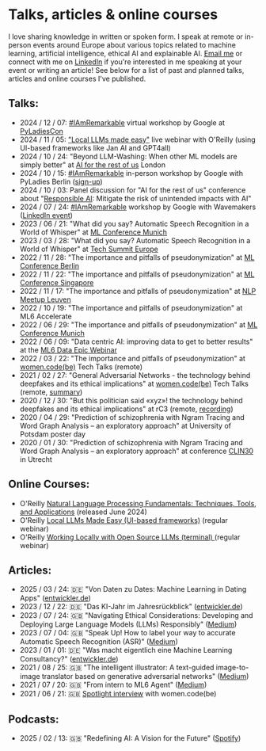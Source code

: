 # Talks, articles & online courses
I love sharing knowledge in written or spoken form. I speak at remote or in-person events around Europe about various topics related to machine learning, artificial intelligence, ethical AI and explainable AI.
[Email me](beckerlisa93@gmail.com) or connect with me on [LinkedIn](https://www.linkedin.com/in/becker-lisa) if you're interested in me speaking at your event or writing an article! See below for a list of past and planned talks, articles and online courses I've published.

## Talks:
- 2024 / 12 / 07: [#IAmRemarkable](https://www.rmrkblty.org/iamremarkable) virtual workshop by Google at [PyLadiesCon](https://pretalx.com/pyladiescon-2024/talk/JAGYZJ/)
- 2024 / 11 / 05: ["Local LLMs made easy"](https://learning.oreilly.com/live-events/local-llms-made-easy/0642572007549/) live webinar with O'Reilly (using UI-based frameworks like Jan AI and GPT4all)
- 2024 / 10 / 24: "Beyond LLM-Washing: When other ML models are simply better" at [AI for the rest of us](https://aifortherestofus.live/speaker-lisa-becker) London
- 2024 / 10 / 15: [#IAmRemarkable](https://www.rmrkblty.org/iamremarkable) in-person workshop by Google with PyLadies Berlin ([sign-up](https://www.meetup.com/de-DE/pyladies-berlin/events/303489523/))
- 2024 / 10 / 03: Panel discussion for "AI for the rest of us" conference about "[Responsible AI](https://www.linkedin.com/events/responsibleai-mitigatetheriskof7242939941754744832/): Mitigate the risk of unintended impacts with AI"
- 2024 / 07 / 24: [#IAmRemarkable](https://www.rmrkblty.org/iamremarkable) workshop by Google with Wavemakers ([LinkedIn event](https://www.linkedin.com/events/empowermentandself-advocacy-iam7214922182609575937/comments/))
- 2023 / 06 / 21: "What did you say? Automatic Speech Recognition in a World of Whisper" at [ML Conference Munich](https://mlconference.ai/munich/)
- 2023 / 03 / 28: "What did you say? Automatic Speech Recognition in a World of Whisper" at [Tech Summit Europe](https://ts.zohobackstage.eu/TechSummitEurope#/?lang=en)
- 2022 / 11 / 28: "The importance and pitfalls of pseudonymization" at [ML Conference Berlin](https://mlconference.ai/berlin/)
- 2022 / 11 / 22: "The importance and pitfalls of pseudonymization" at [ML Conference Singapore](https://mlconference.ai/singapore/)
- 2022 / 11 / 17: "The importance and pitfalls of pseudonymization" at [NLP Meetup Leuven](https://www.meetup.com/belgium-nlp-meetup/)
- 2022 / 10 / 19: "The importance and pitfalls of pseudonymization" at ML6 Accelerate
- 2022 / 06 / 29: "The importance and pitfalls of pseudonymization" at [ML Conference Munich](https://mlconference.ai/munich/)
- 2022 / 06 / 09: "Data centric AI: improving data to get to better results" at the [ML6 Data Epic Webinar](https://www.ml6.eu/event/data-centric-ai-improving-data-to-get-to-better-results)
- 2022 / 03 / 22: "The importance and pitfalls of pseudonymization" at [women.code(be)](www.womendotcode.be) Tech Talks (remote)
- 2021 / 02 / 27: "General Adversarial Networks - the technology behind deepfakes and its ethical implications" at [women.code(be)](www.womendotcode.be) Tech Talks (remote, [summary](https://womendotcode.be/blog/recap-of-our-tech-talks-feb-2021-online-edition/))
- 2020 / 12 / 30: "But this politician said «xyz»! the technology behind deepfakes and its ethical implications" at rC3 (remote, [recording](https://media.ccc.de/v/rc3-channels-2020-108--but-this-politician-said-xyz-))
- 2020 / 04 / 29: "Prediction of schizophrenia with Ngram Tracing and Word Graph Analysis – an exploratory approach" at University of Potsdam poster day
- 2020 / 01 / 30: "Prediction of schizophrenia with Ngram Tracing and Word Graph Analysis – an exploratory approach" at conference [CLIN30](https://clin30.sites.uu.nl/) in Utrecht

## Online Courses:
- O'Reilly [Natural Language Processing Fundamentals: Techniques, Tools, and Applications](https://www.oreilly.com/videos/natural-language-processing/0790145481825/) (released June 2024)
- O'Reilly [Local LLMs Made Easy (UI-based frameworks)](https://www.oreilly.com/live-events/local-llms-made-easy/0642572007549/) (regular webinar)
- O'Reilly [Working Locally with Open Source LLMs (terminal)
](https://www.oreilly.com/live-events/working-locally-with-open-source-llms/0642572007554/) (regular webinar)

## Articles:
- 2025 / 03 / 24: 🇩🇪 "Von Daten zu Dates: Machine Learning in Dating Apps" ([entwickler.de](https://entwickler.de/machine-learning/von-daten-zu-dates-machine-learning-in-dating-apps))
- 2023 / 12 / 22: 🇩🇪 "Das KI-Jahr im Jahresrückblick" ([entwickler.de](https://entwickler.de/machine-learning/jahresruckblick-ki-2023-001))
- 2023 / 07 / 24: 🇬🇧 "Navigating Ethical Considerations: Developing and Deploying Large Language Models (LLMs) Responsibly" ([Medium](https://medium.com/p/d44f3fcde626))
- 2023 / 07 / 04: 🇬🇧 "Speak Up! How to label your way to accurate Automatic Speech Recognition (ASR)" ([Medium](https://medium.com/p/81c1b3db2195))
- 2023 / 01 / 01: 🇩🇪 "Was macht eigentlich eine Machine Learning Consultancy?" ([entwickler.de](https://entwickler.de/machine-learning/ml-consultancy-beraterin))
- 2021 / 08 / 25: 🇬🇧 "The intelligent illustrator: A text-guided image-to-image translator based on generative adversarial networks" ([Medium](https://medium.com/p/40fd566c5b93))
- 2021 / 07 / 20: 🇬🇧 "From intern to ML6 Agent" ([Medium](https://medium.com/p/10ce1de1d181))
- 2021 / 06 / 21: 🇬🇧 [Spotlight interview](https://womendotcode.be/blog/spotlight-interview-13-lisa-becker-machine-learning-engineer/) with women.code(be)

## Podcasts:
- 2025 / 02 / 13: 🇬🇧 "Redefining AI: A Vision for the Future" ([Spotify](https://open.spotify.com/episode/7pTKWa4PSEXa12JBUd6QbZ?si=uQKT7a2dQ3yHl_0fXto22w))
